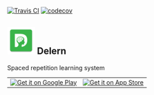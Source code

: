 [![Travis CI](https://travis-ci.org/dasfoo/delern.svg?branch=master)](https://travis-ci.org/dasfoo/delern)
[![codecov](https://codecov.io/gh/dasfoo/delern/branch/master/graph/badge.svg)](https://codecov.io/gh/dasfoo/delern)

## <img src="flutter/images/ic_launcher.png" height="64px" /> Delern

Spaced repetition learning system

<table><tr><td>
<a href='https://play.google.com/store/apps/details?id=org.dasfoo.delern&utm_source=github&pcampaignid=MKT-Other-global-all-co-prtnr-py-PartBadge-Mar2515-1'><img alt='Get it on Google Play' src='https://play.google.com/intl/en_us/badges/images/generic/en_badge_web_generic.png' height='64px'/></a>
</td><td>
<a href='https://itunes.apple.com/us/app/delern/id1435734822?mt=8'><img alt='Get it on App Store' src='https://linkmaker.itunes.apple.com/assets/shared/badges/en-us/appstore-lrg.svg' height='43px'/></a>
</td></tr></table>
